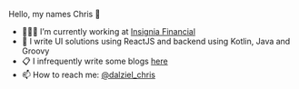 Hello, my names Chris 👋

- 🧑🏻‍💻 I’m currently working at [Insignia Financial](https://www.linkedin.com/company/insignia-financial)
- 🌱 I write UI solutions using ReactJS and backend using Kotlin, Java and Groovy
- 📋 I infrequently write some blogs [here](https://christopherdalziel.medium.com/)
- 📫 How to reach me: [@dalziel_chris](https://twitter.com/dalziel_chris)

<!-- ![Chris's github stats](https://github-readme-stats.vercel.app/api?username=ChristopherDalziel)
